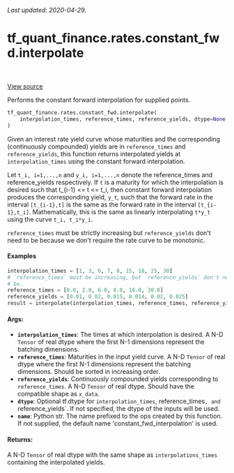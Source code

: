 <!--
This file is generated by a tool. Do not edit directly.
For open-source contributions the docs will be updated automatically.
-->

*Last updated: 2020-04-29.*

<div itemscope itemtype="http://developers.google.com/ReferenceObject">
<meta itemprop="name" content="tf_quant_finance.rates.constant_fwd.interpolate" />
<meta itemprop="path" content="Stable" />
</div>

# tf_quant_finance.rates.constant_fwd.interpolate

<!-- Insert buttons and diff -->

<table class="tfo-notebook-buttons tfo-api" align="left">
</table>

<a target="_blank" href="https://github.com/google/tf-quant-finance/blob/master/tf_quant_finance/rates/constant_fwd/constant_fwd_interpolation.py">View source</a>



Performs the constant forward interpolation for supplied points.

```python
tf_quant_finance.rates.constant_fwd.interpolate(
    interpolation_times, reference_times, reference_yields, dtype=None, name=None
)
```



<!-- Placeholder for "Used in" -->

Given an interest rate yield curve whose maturities and the corresponding
(continuously compounded) yields are in `reference_times` and
`reference_yields`, this function returns interpolated yields at
`interpolation_times` using the constant forward interpolation.

Let `t_i, i=1,...,n` and `y_i, i=1,...,n` denote the reference_times and
reference_yields respectively. If `t` is a maturity for which the
interpolation is desired such that t_{i-1} <= t <= t_i, then constant forward
interpolation produces the corresponding yield, `y_t`, such that the forward
rate in the interval `[t_{i-1},t]` is the same as the forward rate in the
interval `[t_{i-1},t_i]`. Mathematically, this is the same as linearly
interpolating `t*y_t` using the curve `t_i, t_i*y_i`.

`reference_times` must be strictly increasing but `reference_yields` don't
need to be because we don't require the rate curve to be monotonic.

#### Examples

```python
interpolation_times = [1, 3, 6, 7, 8, 15, 18, 25, 30]
# `reference_times` must be increasing, but `reference_yields` don't need to
# be.
reference_times = [0.0, 2.0, 6.0, 8.0, 18.0, 30.0]
reference_yields = [0.01, 0.02, 0.015, 0.014, 0.02, 0.025]
result = interpolate(interpolation_times, reference_times, reference_yields)
```

#### Args:


* <b>`interpolation_times`</b>: The times at which interpolation is desired. A N-D
  `Tensor` of real dtype where the first N-1 dimensions represent the
  batching dimensions.
* <b>`reference_times`</b>: Maturities in the input yield curve. A N-D `Tensor` of
  real dtype where the first N-1 dimensions represent the batching
  dimensions. Should be sorted in increasing order.
* <b>`reference_yields`</b>: Continuously compounded yields corresponding to
  `reference_times`. A N-D `Tensor` of real dtype. Should have the
  compatible shape as `x_data`.
* <b>`dtype`</b>: Optional tf.dtype for `interpolation_times`, reference_times`,
  and `reference_yields`. If not specified, the dtype of the inputs will be
  used.
* <b>`name`</b>: Python str. The name prefixed to the ops created by this function. If
  not supplied, the default name 'constant_fwd_interpolation' is used.


#### Returns:

A N-D `Tensor` of real dtype with the same shape as `interpolations_times`
  containing the interpolated yields.
